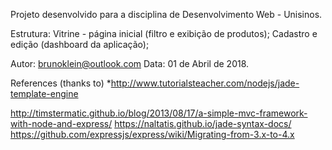 Projeto desenvolvido para a disciplina de Desenvolvimento Web - Unisinos.

Estrutura:
	Vitrine - página inicial (filtro e exibição de produtos);
	Cadastro e edição (dashboard da aplicação);

Autor: brunoklein@outlook.com
Data: 01 de Abril de 2018.

References (thanks to)
*http://www.tutorialsteacher.com/nodejs/jade-template-engine


http://timstermatic.github.io/blog/2013/08/17/a-simple-mvc-framework-with-node-and-express/
https://naltatis.github.io/jade-syntax-docs/
https://github.com/expressjs/express/wiki/Migrating-from-3.x-to-4.x
